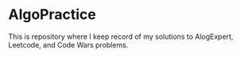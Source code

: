 # AlgoPractice
This is repository where I keep record of my solutions to AlogExpert, Leetcode, and Code Wars problems.
